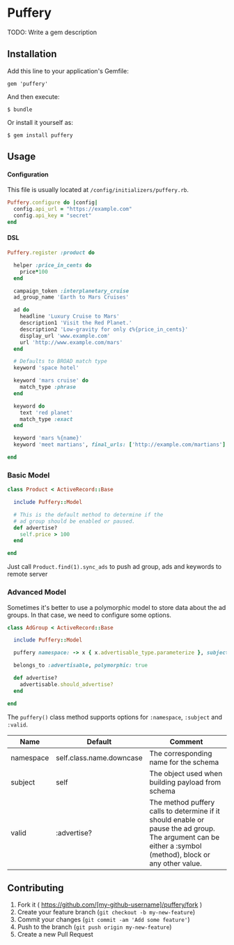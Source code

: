 # Puffery

TODO: Write a gem description

## Installation

Add this line to your application's Gemfile:

    gem 'puffery'

And then execute:

    $ bundle

Or install it yourself as:

    $ gem install puffery

## Usage

#### Configuration

This file is usually located at `/config/initializers/puffery.rb`.

```ruby
Puffery.configure do |config|
  config.api_url = "https://example.com"
  config.api_key = "secret"
end
```

#### DSL

```ruby
Puffery.register :product do

  helper :price_in_cents do
    price*100
  end

  campaign_token :interplanetary_cruise
  ad_group_name 'Earth to Mars Cruises'

  ad do
    headline 'Luxury Cruise to Mars'
    description1 'Visit the Red Planet.'
    description2 'Low-gravity for only ¢%{price_in_cents}'
    display_url 'www.example.com'
    url 'http://www.example.com/mars'
  end

  # Defaults to BROAD match type
  keyword 'space hotel'

  keyword 'mars cruise' do
    match_type :phrase
  end

  keyword do
    text 'red planet'
    match_type :exact
  end

  keyword 'mars %{name}'
  keyword 'meet martians', final_urls: ['http://example.com/martians']

end
```

### Basic Model

```ruby
class Product < ActiveRecord::Base

  include Puffery::Model

  # This is the default method to determine if the
  # ad group should be enabled or paused.
  def advertise?
    self.price > 100
  end

end
```

Just call `Product.find(1).sync_ads` to push ad group, ads and keywords to remote server

### Advanced Model

Sometimes it's better to use a polymorphic model to store data about the ad groups. In that case, we need to configure some options.

```ruby
class AdGroup < ActiveRecord::Base

  include Puffery::Model

  puffery namespace: -> x { x.advertisable_type.parameterize }, subject: :advertisable

  belongs_to :advertisable, polymorphic: true

  def advertise?
    advertisable.should_advertise?
  end

end
```

The `puffery()` class method supports options for `:namespace`, `:subject` and `:valid`.

| Name      | Default                  | Comment                                                                                                                                                   |
|-----------|--------------------------|-----------------------------------------------------------------------------------------------------------------------------------------------------------|
| namespace | self.class.name.downcase | The corresponding name for the schema                                                                                                                     |
| subject   | self                     | The object used when building payload from schema                                                                                                         |
| valid     | :advertise?              | The method puffery calls to determine if it should enable or pause the ad group. The argument can be either a :symbol (method), block or any other value. |

## Contributing

1. Fork it ( https://github.com/[my-github-username]/puffery/fork )
2. Create your feature branch (`git checkout -b my-new-feature`)
3. Commit your changes (`git commit -am 'Add some feature'`)
4. Push to the branch (`git push origin my-new-feature`)
5. Create a new Pull Request
